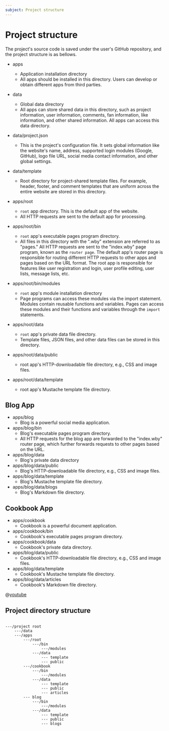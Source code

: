 ```yaml
---
subject: Project structure
---
```

# Project structure

The project's source code is saved under the user's GitHub repository, and the project structure is as bellows. 

- apps
  - Application installation directory
  - All apps should be installed in this directory. Users can develop or obtain different apps from third parties.
- data
  - Global data directory
  - All apps can store shared data in this directory, such as project information, user information, comments, fan information, like information, and other shared information. All apps can access this data directory.
- data/project.json
  - This is the project's configuration file. It sets global information like the website's name, address, supported login modules (Google, GitHub), logo file URL, social media contact information, and other global settings.
- data/template
  - Root directory for project-shared template files. For example, header, footer, and comment templates that are uniform across the entire website are stored in this directory.


- apps/root
  - `root` app directory. This is the default app of the website.
  - All HTTP requests are sent to the default app for processing.
- apps/root/bin
  - `root` app's executable pages program directory.
  - All files in this directory with the ".wby" extension are referred to as "pages." All HTTP requests are sent to the "index.wby" page program, known as the `router page`. The default app's router page is responsible for routing different HTTP requests to other apps and pages based on the URL format. The root app is responsible for features like user registration and login, user profile editing, user lists, message lists, etc.
  
- apps/root/bin/modules
  - `root` app's module installation directory
  - Page programs can access these modules via the import statement. Modules contain reusable functions and variables. Pages can access these modules and their functions and variables through the `import` statements.
- apps/root/data
  - `root` app's private data file directory.
  - Template files, JSON files, and other data files can be stored in this directory.
- apps/root/data/public
  - root app's HTTP-downloadable file directory, e.g., CSS and image files.
- apps/root/data/template
  - root app's Mustache template file directory.


## Blog App

- apps/blog
  - Blog is a powerful social media application.
- apps/blog/bin
  - Blog's executable pages program directory.
  - All HTTP requests for the blog app are forwarded to the "index.wby" router page, which further forwards requests to other pages based on the URL.
- apps/blog/data
  - Blog's private data directory
- apps/blog/data/public
  - Blog's HTTP-downloadable file directory, e.g., CSS and image files.
- apps/blog/data/template
  - Blog's Mustache template file directory.
- apps/blog/data/blogs
  - Blog's Markdown file directory.
  

## Cookbook App

- apps/cookbook
  - Cookbook is a powerful document application.
- apps/cookbook/bin
  - Cookbook's executable pages program directory.
- apps/cookbook/data
  - Cookbook's private data directory.
- apps/blog/data/public
  - Cookbook's HTTP-downloadable file directory, e.g., CSS and image files.
- apps/blog/data/template
  - Cookbook's Mustache template file directory.
- apps/blog/data/articles
  - Cookbook's Markdown file directory.


@[youtube](https://www.youtube.com/watch?v=lKNB3ZeTYiI)

## Project directory structure
```

---/project root
    ---/data
    ---/apps
        ---/root
            ---/bin
                ---/modules
            ---/data
                --- template
                --- public
        ---/cookbook
            ---/bin
                ---/modules
            ---/data
                --- template
                --- public
                --- articles
        --- blog
            ---/bin
                ---/modules
            ---/data
                --- template
                --- public
                --- blogs
   
```
